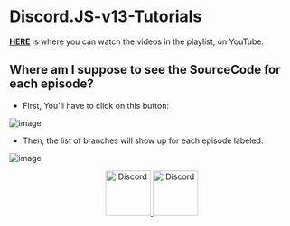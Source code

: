 # Discord.JS-v13-Tutorials

**[HERE](https://www.youtube.com/watch?v=F5KpcwtBk1E&list=PLCgC6Lz08u0zIRZJFeBLXaW9esQ-VJ8a7)** is where you can watch the videos in the playlist, on YouTube.

## Where am I suppose to see the SourceCode for each episode?

- First, You'll have to click on this button:

![image](https://user-images.githubusercontent.com/59381835/145103628-90d502e9-b484-4a7d-889d-9ccf159d243d.png)

- Then, the list of branches will show up for each episode labeled:<br>

![image](https://user-images.githubusercontent.com/59381835/145103527-63c85472-5ffd-484b-80af-d0979e65c35e.png)


<div align="center">
  <a href="https://dashcruft.com/discord">
    <img src="https://user-images.githubusercontent.com/59381835/92191514-d649ad80-ee18-11ea-9bc4-e95c7a122a99.png" alt="Discord" width="80"/>
  </a>
  <a href="https://youtube.com/dashcruft">
    <img src="https://user-images.githubusercontent.com/59381835/92191346-676c5480-ee18-11ea-8240-e416eb1a5b5d.png" alt="Discord" width="80"/>
  </a>
</div>
